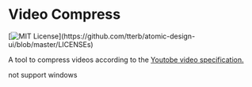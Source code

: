 
# Video Compress

[![MIT License](https://img.shields.io/apm/l/atomic-design-ui.svg?)](https://github.com/tterb/atomic-design-ui/blob/master/LICENSEs)

A tool to compress videos according to the [Youtobe video specification.](https://support.google.com/youtube/answer/2853702?hl=en#zippy=%2Cvariable-bitrate-with-custom-stream-keys-in-live-control-room)


not support windows

